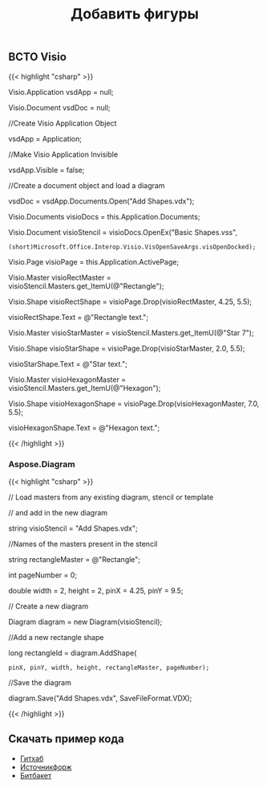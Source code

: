 ﻿---
title: Добавить фигуры
type: docs
weight: 30
url: /ru/net/add-shapes/
---
## **ВСТО Visio**
{{< highlight "csharp" >}}

 Visio.Application vsdApp = null;

Visio.Document vsdDoc = null;

//Create Visio Application Object

vsdApp = Application;

//Make Visio Application Invisible

vsdApp.Visible = false;

//Create a document object and load a diagram

vsdDoc = vsdApp.Documents.Open("Add Shapes.vdx");

Visio.Documents visioDocs = this.Application.Documents;

Visio.Document visioStencil = visioDocs.OpenEx("Basic Shapes.vss",

	(short)Microsoft.Office.Interop.Visio.VisOpenSaveArgs.visOpenDocked);

Visio.Page visioPage = this.Application.ActivePage;

Visio.Master visioRectMaster = visioStencil.Masters.get_ItemU(@"Rectangle");

Visio.Shape visioRectShape = visioPage.Drop(visioRectMaster, 4.25, 5.5);

visioRectShape.Text = @"Rectangle text.";

Visio.Master visioStarMaster = visioStencil.Masters.get_ItemU(@"Star 7");

Visio.Shape visioStarShape = visioPage.Drop(visioStarMaster, 2.0, 5.5);

visioStarShape.Text = @"Star text.";

Visio.Master visioHexagonMaster = visioStencil.Masters.get_ItemU(@"Hexagon");

Visio.Shape visioHexagonShape = visioPage.Drop(visioHexagonMaster, 7.0, 5.5);

visioHexagonShape.Text = @"Hexagon text.";

{{< /highlight >}}
### **Aspose.Diagram**
{{< highlight "csharp" >}}

 // Load masters from any existing diagram, stencil or template

// and add in the new diagram

string visioStencil = "Add Shapes.vdx";

//Names of the masters present in the stencil

string rectangleMaster = @"Rectangle";

int pageNumber = 0;

double width = 2, height = 2, pinX = 4.25, pinY = 9.5;

// Create a new diagram

Diagram diagram = new Diagram(visioStencil);

//Add a new rectangle shape

long rectangleId = diagram.AddShape(

	pinX, pinY, width, height, rectangleMaster, pageNumber);

//Save the diagram

diagram.Save("Add Shapes.vdx", SaveFileFormat.VDX);

{{< /highlight >}}
## **Скачать пример кода**
- [Гитхаб](https://github.com/asposemarketplace/Aspose_for_VSTO/wiki/Add-Shapes)
- [Источникфорж](https://sourceforge.net/p/asposevsto/wiki/Home/)
- [Битбакет](https://bitbucket.org/asposemarketplace/aspose-for-vsto/wiki/Add%20Shapes)
